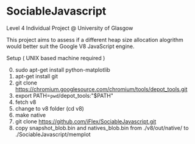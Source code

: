 # SociableJavascript
Level 4 Individual Project @ University of Glasgow

This project aims to assess if a different heap size allocation alogrithm
would better suit the Google V8 JavaScript engine.

Setup ( UNIX based machine required )

0. sudo apt-get install python-matplotlib
1. apt-get install git
2. git clone https://chromium.googlesource.com/chromium/tools/depot_tools.git
3. export PATH=`pwd`/depot_tools:"$PATH"
4. fetch v8
5. change to v8 folder (cd v8)
6. make native
7. git clone https://github.com/iFlex/SociableJavascript.git
7. copy snapshot_blob.bin and natives_blob.bin from ./v8/out/native/ to ./SociableJavascript/memplot
